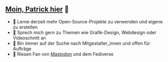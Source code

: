 ## [Moin, Patrick hier](https://sieben-grafik.de/) 👋

- 🌱 Lerne derzeit mehr Open-Source-Projekte zu verwenden und eigene zu erstellen
- 💬 Sprech mich gern zu Themen wie Grafik-Design, Webdesign oder Videoschnitt an
- 🤝 Bin immer auf der Suche nach Mitgestalter_innen und offen für Aufträge
- 📣 Riesen Fan von [Mastodon](https://norden.social/@sieben_grafik) und dem Fediverse 

